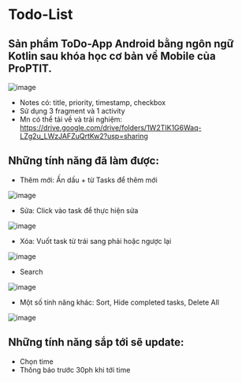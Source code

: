 # Todo-List
## Sản phẩm ToDo-App Android bằng ngôn ngữ Kotlin sau khóa học cơ bản về Mobile của ProPTIT.

![image](https://user-images.githubusercontent.com/88195984/192488338-a86a43b5-0236-40c9-8401-5c89ff287adb.png)

- Notes có: title, priority, timestamp, checkbox
- Sử dụng 3 fragment và 1 activity
- Mn có thể tải về và trải nghiệm: https://drive.google.com/drive/folders/1W2TIK1G6Waq-LZg2u_LWzJAFZuQrtKw2?usp=sharing


## Những tính năng đã làm được:
- Thêm mới: Ấn dấu + từ Tasks để thêm mới 

![image](https://user-images.githubusercontent.com/88195984/192487271-d4a6fc38-7f90-42e5-88bf-063071a8f6f0.png)

- Sửa: Click vào task để thực hiện sửa 

![image](https://user-images.githubusercontent.com/88195984/192487468-7cbfefa5-113a-450d-a56f-e1dbc96cefa2.png)

- Xóa: Vuốt task từ trái sang phải hoặc ngược lại

![image](https://user-images.githubusercontent.com/88195984/192487658-4c4c3a09-0344-4e16-bfae-ffd2b9c871b3.png)

- Search

![image](https://user-images.githubusercontent.com/88195984/192488664-74de64be-c559-4202-9ebe-9651c20f1a76.png)

- Một số tính năng khác: Sort, Hide completed tasks, Delete All

![image](https://user-images.githubusercontent.com/88195984/192489090-83a1663d-4599-4314-b2ae-b3429d5c24d4.png)

## Những tính năng sắp tới sẽ update:
- Chọn time
- Thông báo trước 30ph khi tới time

